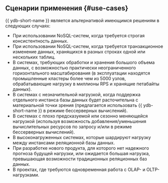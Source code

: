 ## Сценарии применения {#use-cases}

{{ ydb-short-name }} является альтернативой имеющимся решениям в следующих случаях:

* При использовании NoSQL-систем, когда требуется строгая консистентность данных.
* При использовании NoSQL-систем, когда требуется транзакционное изменение данных, хранящихся в разных строках одной или нескольких таблиц.
* В системах, требующих обработки и хранения большого объема данных, с возможностью практически неограниченного горизонтального масштабирования (в эксплуатации находятся промышленные кластеры более чем из 5000 узлов, обрабатывающие нагрузку в миллионы RPS и хранящие петабайты данных).
* В системах с незначительной нагрузкой, когда поддержка отдельного инстанса базы данных будет расточительна с материальной точки зрения (предлагается использовать {{ ydb-short-name }} в режиме бессерверных вычислений).
* В системах с плохо предсказуемой или сезонно меняющейся нагрузкой (используя возможность добавления/уменьшения вычислительных ресурсов по запросу и/или в режиме бессерверных вычислений).
* В высоконагруженных системах, которые шардируют нагрузку между инстансами реляционной базы данных.
* При разработке нового продукта, для которого нет надежного прогноза будущей нагрузки, или ожидается большая нагрузка, превышающая возможности традиционных реляционных баз данных.
* В проектах, где требуются одновременная работа с OLAP- и OLTP-нагрузками. 
